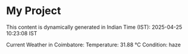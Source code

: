# My Project

This content is dynamically generated in Indian Time (IST): 2025-04-25 10:23:08 IST


Current Weather in Coimbatore:
Temperature: 31.88 °C
Condition: haze

